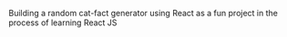 Building a random cat-fact generator using React as a fun project in the process of learning React JS
